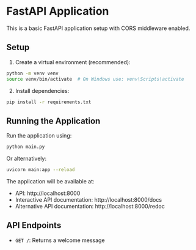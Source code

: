 # FastAPI Application

This is a basic FastAPI application setup with CORS middleware enabled.

## Setup

1. Create a virtual environment (recommended):
```bash
python -m venv venv
source venv/bin/activate  # On Windows use: venv\Scripts\activate
```

2. Install dependencies:
```bash
pip install -r requirements.txt
```

## Running the Application

Run the application using:
```bash
python main.py
```

Or alternatively:
```bash
uvicorn main:app --reload
```

The application will be available at:
- API: http://localhost:8000
- Interactive API documentation: http://localhost:8000/docs
- Alternative API documentation: http://localhost:8000/redoc

## API Endpoints

- `GET /`: Returns a welcome message 